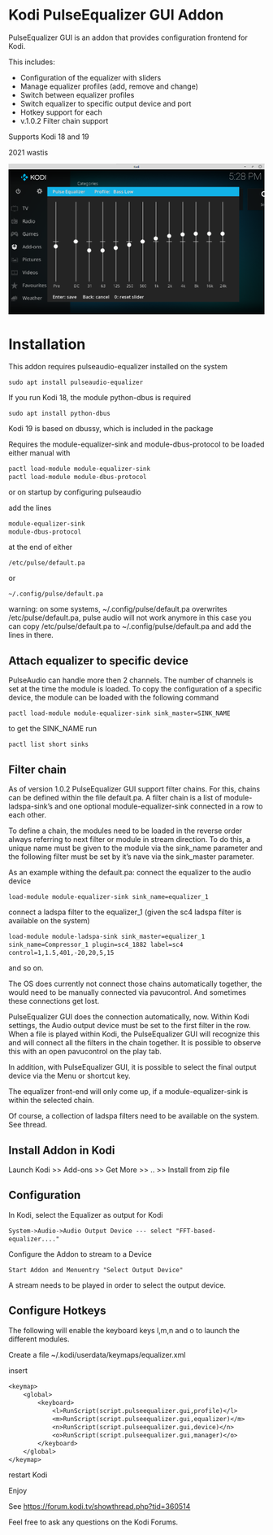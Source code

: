 # Kodi PulseEqualizer GUI Addon

PulseEqualizer GUI is an addon that provides configuration frontend for Kodi. 

This includes:
- Configuration of the equalizer with sliders
- Manage equalizer profiles (add, remove and change)
- Switch between equalizer profiles
- Switch equalizer to specific output device and port
- Hotkey support for each
- v.1.0.2 Filter chain support

Supports Kodi 18 and 19

2021 wastis

![Pulse Equalizer](/resources/images/Kodi.png)

# Installation

This addon requires pulseaudio-equalizer installed on the system

	sudo apt install pulseaudio-equalizer

If you run Kodi 18, the module python-dbus is required
	
	sudo apt install python-dbus
	
Kodi 19 is based on dbussy, which is included in the package

Requires the module-equalizer-sink and module-dbus-protocol to be loaded
either manual with

	pactl load-module module-equalizer-sink
	pactl load-module module-dbus-protocol

or on startup by configuring pulseaudio

add the lines

	module-equalizer-sink
	module-dbus-protocol

at the end of either

	/etc/pulse/default.pa

or

	~/.config/pulse/default.pa

warning: on some systems, ~/.config/pulse/default.pa 
overwrites /etc/pulse/default.pa, pulse audio will not work anymore
in this case you can copy /etc/pulse/default.pa to ~/.config/pulse/default.pa 
and add the lines in there.

## Attach equalizer to specific device

PulseAudio can handle more then 2 channels. The number of channels is set at the time the module is loaded. 
To copy the configuration of a specific device, the module can be loaded with the following command

	pactl load-module module-equalizer-sink sink_master=SINK_NAME

to get the SINK_NAME run
	
	pactl list short sinks

## Filter chain
As of version 1.0.2 PulseEqualizer GUI support filter chains. For this, chains can be defined within the file default.pa. A filter chain is a list of module-ladspa-sink’s and one optional module-equalizer-sink connected in a row to each other.

To define a chain, the modules need to be loaded in the reverse order always referring to next filter or module in stream direction. To do this, a unique name must be given to the module via the  sink_name parameter and the following filter must be set by it’s nave via the  sink_master parameter.

As an example withing the default.pa:
connect the equalizer to the audio device 

	load-module module-equalizer-sink sink_name=equalizer_1

connect a ladspa filter to the equalizer_1 (given the sc4 ladspa filter is available on the system)

	load-module module-ladspa-sink sink_master=equalizer_1 sink_name=Compressor_1 plugin=sc4_1882 label=sc4 control=1,1.5,401,-20,20,5,15

and so on.

The OS does currently not connect those chains automatically together, the would need to be manually connected via pavucontrol. And sometimes these connections get lost. 

PulseEqualizer GUI does the connection automatically, now. Within Kodi settings, the Audio output device must be set to the first filter in the row. When a file is played within Kodi, the PulseEqualizer GUI will recognize this and will connect all the filters in the chain together.  It is possible to observe this with  an open  pavucontrol on the play tab.

In addition, with PulseEqualizer GUI, it is possible to select the final output device via the Menu or shortcut key. 

The equalizer front-end will only come up, if a module-equalizer-sink is within the selected chain.  

Of course, a collection of ladspa filters need to be available on the system. See thread.

## Install Addon in Kodi

Launch Kodi >> Add-ons >> Get More >> .. >> Install from zip file

## Configuration

In Kodi, select the Equalizer as output for Kodi

	System->Audio->Audio Output Device --- select "FFT-based-equalizer...."

Configure the Addon to stream to a Device

	Start Addon and Menuentry "Select Output Device"

A stream needs to be played in order to select the output device. 

## Configure Hotkeys

The following will enable the keyboard keys l,m,n and o to launch the different modules.

Create a file ~/.kodi/userdata/keymaps/equalizer.xml

insert

	<keymap>
		<global>
			<keyboard>
				<l>RunScript(script.pulseequalizer.gui,profile)</l>
				<m>RunScript(script.pulseequalizer.gui,equalizer)</m>
				<n>RunScript(script.pulseequalizer.gui,device)</n>
				<o>RunScript(script.pulseequalizer.gui,manager)</o>
			</keyboard>
		</global>
	</keymap>

restart Kodi


Enjoy


See https://forum.kodi.tv/showthread.php?tid=360514

Feel free to ask any questions on the Kodi Forums.
